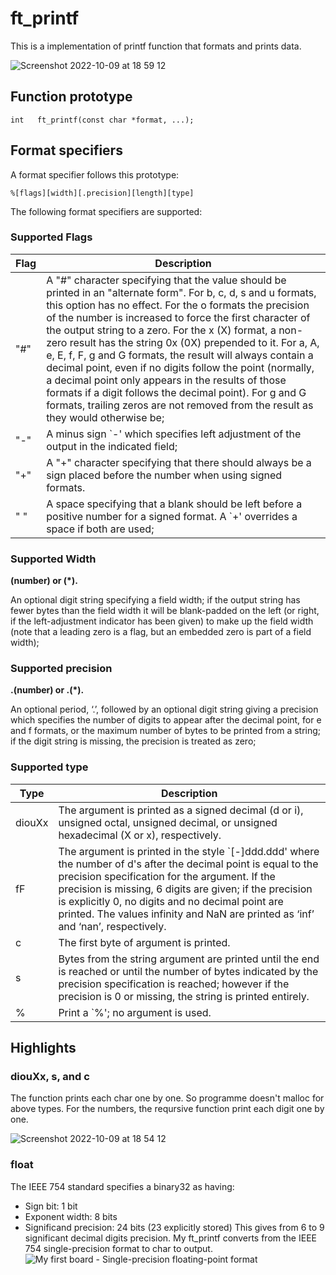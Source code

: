 # ft_printf
This is a implementation of printf function that formats and prints data.

![Screenshot 2022-10-09 at 18 59 12](https://user-images.githubusercontent.com/61685238/194766999-336efedb-30f3-499f-891c-b3d75687d7bd.png)



## Function prototype
```
int   ft_printf(const char *format, ...);
````
## Format specifiers
A format specifier follows this prototype:
```
%[flags][width][.precision][length][type]
```
The following format specifiers are supported:

### Supported Flags
| Flag | Description |
|---|---|
| "#" | A "#" character specifying that the value should be printed in an "alternate form".  For b, c, d, s and u formats, this option has no effect.  For the o formats the precision of the number is increased to force the first character of the output string to a zero.  For the x (X) format, a non-zero result has the string 0x (0X) prepended to it.  For a, A, e, E, f, F, g and G formats, the result will always contain a decimal point, even if no digits follow the point (normally, a decimal point only appears in the results of those formats if a digit follows the decimal point).  For g and G formats, trailing zeros are not removed from the result as they would otherwise be;
| "-" | A minus sign `-' which specifies left adjustment of the output in the indicated field; |
| "+" | A "+" character specifying that there should always be a sign placed before the number when using signed formats.|
| " " | A space specifying that a blank should be left before a positive number for a signed format. A `+' overrides a space if both are used; |

### Supported Width
**(number) or (\*).**

An optional digit string specifying a field width; if the output string has fewer bytes than the field width it will be blank-padded on the left (or right, if the left-adjustment indicator has been given) to make up the field width (note that a leading zero is a flag, but an embedded zero is part of a field width);

### Supported precision
**.(number) or .(\*).**

An optional period, ‘.’, followed by an optional digit string giving a precision which specifies the number of digits to appear after the decimal point, for e and f formats, or the maximum number of bytes to be printed from a string; if the digit string is missing, the precision is treated as zero;

### Supported type
| Type | Description |
|---|---|
| diouXx | The argument is printed as a signed decimal (d or i), unsigned octal, unsigned decimal, or unsigned hexadecimal (X or x), respectively. |
| fF | The argument is printed in the style `[-]ddd.ddd' where the number of d's after the decimal point is equal to the precision specification for the argument.  If the precision is missing, 6 digits are given; if the precision is explicitly 0, no digits and no decimal point are printed.  The values infinity and NaN are printed as ‘inf’ and ‘nan’, respectively. |
| c | The first byte of argument is printed. |
| s | Bytes from the string argument are printed until the end is reached or until the number of bytes indicated by the precision specification is reached; however if the precision is 0 or missing, the string is printed entirely. |
| % | Print a `%'; no argument is used. |

## Highlights
### diouXx, s, and c
The function prints each char one by one. So programme doesn't malloc for above types.
For the numbers, the reqursive function print each digit one by one.

![Screenshot 2022-10-09 at 18 54 12](https://user-images.githubusercontent.com/61685238/194766835-cf06423b-1451-4e0b-bf9f-6c6750b8e9a5.png)

### float
The IEEE 754 standard specifies a binary32 as having:
- Sign bit: 1 bit
- Exponent width: 8 bits
- Significand precision: 24 bits (23 explicitly stored)
This gives from 6 to 9 significant decimal digits precision. My ft_printf converts from the IEEE 754 single-precision format to char to output.
![My first board - Single-precision floating-point format](https://user-images.githubusercontent.com/61685238/194764718-e4bdc041-fb16-4a12-a6a5-caf62720becd.jpg)
